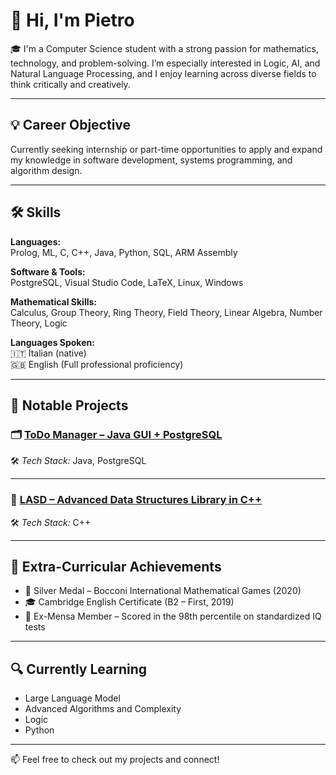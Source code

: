 # 👋 Hi, I'm Pietro

🎓 I'm a Computer Science student with a strong passion for mathematics, technology, and problem-solving. I’m especially interested in Logic, AI, and Natural Language Processing, and I enjoy learning across diverse fields to think critically and creatively.

---

## 💡 Career Objective

Currently seeking internship or part-time opportunities to apply and expand my knowledge in software development, systems programming, and algorithm design.

---

## 🛠️ Skills

**Languages:**  
Prolog, ML, C, C++, Java, Python, SQL, ARM Assembly

**Software & Tools:**  
PostgreSQL, Visual Studio Code, LaTeX, Linux, Windows

**Mathematical Skills:**  
Calculus, Group Theory, Ring Theory, Field Theory, Linear Algebra, Number Theory, Logic

**Languages Spoken:**  
🇮🇹 Italian (native)  
🇬🇧 English (Full professional proficiency)

---

## 📂 Notable Projects

### 🗂️ [ToDo Manager – Java GUI + PostgreSQL](https://github.com/ShishRobot2000/ProjectBDD-OO-2025)

🛠️ *Tech Stack:* Java, PostgreSQL

---

### 🧠 [LASD – Advanced Data Structures Library in C++](https://github.com/ShishRobot2000/LASD_Project_2025)

🛠️ *Tech Stack:* C++

---

## 🏅 Extra-Curricular Achievements

- 🥈 Silver Medal – Bocconi International Mathematical Games (2020)  
- 🎓 Cambridge English Certificate (B2 – First, 2019)  
- 🧠 Ex-Mensa Member – Scored in the 98th percentile on standardized IQ tests

---

## 🔍 Currently Learning

- Large Language Model
- Advanced Algorithms and Complexity  
- Logic
- Python

---

📫 Feel free to check out my projects and connect!

